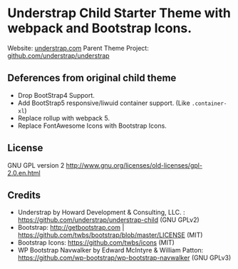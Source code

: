 # Understrap Child Starter Theme with webpack and Bootstrap Icons.
Website: [understrap.com](https://understrap.com)
Parent Theme Project: [github.com/understrap/understrap](https://github.com/understrap/understrap)

## Deferences from original child theme
- Drop BootStrap4 Support.
- Add BootStrap5 responsive/liwuid container support. (Like `.container-xl`)
- Replace rollup with webpack 5.
- Replace FontAwesome Icons with Bootstrap Icons.

## License
GNU GPL version 2
http://www.gnu.org/licenses/old-licenses/gpl-2.0.en.html

## Credits
- Understrap by Howard Development & Consulting, LLC. : https://github.com/understrap/understrap-child (GNU GPLv2)
- Bootstrap: http://getbootstrap.com | https://github.com/twbs/bootstrap/blob/master/LICENSE (MIT)
- Bootstrap Icons: https://github.com/twbs/icons (MIT)
- WP Bootstrap Navwalker by Edward McIntyre & William Patton: https://github.com/wp-bootstrap/wp-bootstrap-navwalker (GNU GPLv3)
